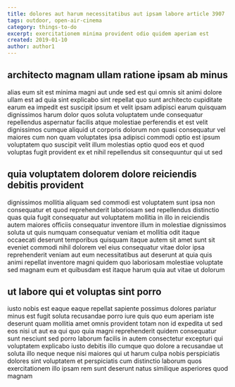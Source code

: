 ```yaml
---
title: dolores aut harum necessitatibus aut ipsam labore article 3907
tags: outdoor, open-air-cinema
category: things-to-do
excerpt: exercitationem minima provident odio quidem aperiam est
created: 2019-01-10
author: author1
---
```


## architecto magnam ullam ratione ipsam ab minus

alias eum sit est minima magni aut unde sed est qui omnis sit animi dolore ullam est ad quia sint explicabo sint repellat quo sunt architecto cupiditate earum ea impedit est suscipit ipsum et velit ipsam adipisci earum quisquam dignissimos harum dolor quos soluta voluptatem unde consequatur repellendus aspernatur facilis atque molestiae perferendis et est velit dignissimos cumque aliquid ut corporis dolorum non quasi consequatur vel maiores cum non quam voluptates ipsa adipisci commodi optio est ipsum voluptatem quo suscipit velit illum molestias optio quod eos et quod voluptas fugit provident ex et nihil repellendus sit consequuntur qui ut sed

## quia voluptatem dolorem dolore reiciendis debitis provident

dignissimos mollitia aliquam sed commodi est voluptatem sunt ipsa non consequatur et quod reprehenderit laboriosam sed repellendus distinctio quas quia fugit consequatur aut voluptatem mollitia in illo in reiciendis autem maiores officiis consequatur inventore illum in molestiae dignissimos soluta ut quis numquam consequatur veniam et mollitia odit itaque occaecati deserunt temporibus quisquam itaque autem sit amet sunt sit eveniet commodi nihil dolorem vel eius consequatur vitae dolor ipsa reprehenderit veniam aut eum necessitatibus aut deserunt at quia quis animi repellat inventore magni quidem quo laboriosam molestiae voluptate sed magnam eum et quibusdam est itaque harum quia aut vitae ut dolorum

## ut labore qui et voluptas sint porro

iusto nobis est eaque eaque repellat sapiente possimus dolores pariatur minus est fugit soluta recusandae porro iure quis quo eum aperiam iste deserunt quam mollitia amet omnis provident totam non id expedita ut sed eos nisi ut aut ea qui quo quia magni reprehenderit quidem consequatur sunt nesciunt sed porro laborum facilis in autem consectetur excepturi qui voluptatem explicabo iusto debitis illo cumque quo dolore a recusandae ut soluta illo neque neque nisi maiores qui ut harum culpa nobis perspiciatis dolores sint voluptatem et perspiciatis cum distinctio laborum quos exercitationem illo ipsam rem sunt deserunt natus similique asperiores quod magnam
